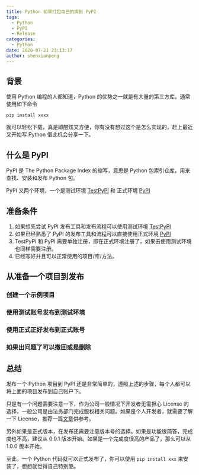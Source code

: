 ```yaml
---
title: Python 如果打包自己的库到 PyPI
tags:
  - Python
  - PyPI
  - Release
categories:
  - Python
date: 2020-07-21 23:13:17
author: shenxianpeng
---
```


## 背景

使用 Python 编程的人都知道，Python 的优势之一就是有大量的第三方库，通常使用如下命令

```
pip install xxxx
```

就可以轻松下载，真是即酷炫又方便，你有没有想过这个是怎么实现的，赶上最近又开始写 Python 借此机会分享一下。

## 什么是 PyPI

PyPI 是 The Python Package Index 的缩写，意思是 Python 包索引仓库，用来查找、安装和发布 Python 包。

PyPI 又两个环境，一个是测试环境 [TestPyPI](https://test.pypi.org/) 和 正式环境 [PyPI](https://pypi.org/)

## 准备条件

1. 如果想先尝试 PyPI 发布工具和发布流程可以使用测试环境 [TestPyPI](https://test.pypi.org/) 
2. 如果已经熟悉了 PyPI 的发布工具和流程可以直接使用正式环境 [PyPI](https://pypi.org/)
3. TestPyPI 和 PyPI 需要单独注册，即在正式环境注册了，如果去使用测试环境也同样需要注册。
4. 已经写好并且可以正常使用的项目/库/方法。

## 从准备一个项目到发布

### 创建一个示例项目

### 使用测试账号发布到测试环境

### 使用正式正好发布到正式账号

### 如果出问题了可以撤回或是删除

## 总结

发布一个 Python 项目到 PyPI 还是非常简单的，遵照上述的步骤，每个人都可以将上面的项目发布到自己账户下。

只是有一个问题需要注意一下，作为公司一般情况下开发者无需担心 License 的选择，一般公司是由法务部门完成版权相关问题。如果是个人开发者，就需要了解一下 License，推荐一篇[文章](https://mp.weixin.qq.com/s?src=11&timestamp=1595346878&ver=2474&signature=Ct0nRc7fLMxhZV2OPjsc2bDnBkBZIclPMI1qRGdFf3hbWM3Q-*jPYwVknsa9laPvvgyRgXTXUHGZcigY0HLZNtUHMkYbDjCQp6LYMNT5zN9s5zNM44BxismGcfbxNA7D&new=1)供参考。

另外如果是正式版本，在发布还需要注意版本号的选择。如果是功能很简答，完成度也不高，建议从 0.0.1 版本开始。如果是一个完成度很高的产品了，那么可以从 1.0.0 版本开始。

至此，一个 Python 代码就可以正式发布了，你可以使用 `pip install xxx` 来安装了，想想就觉得自己特别酷。
